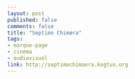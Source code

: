 ```yaml
---
layout: post
published: false
comments: false
title: "Septimo Chimæra"
tags:
- marque-page
- cinema
- audiovisuel
link: http://septimochimaera.kegtux.org
---
```

